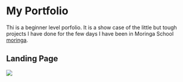 # My Portfolio
Thi is a beginner level porfolio. It is a show case of the little but tough projects I have done for the few days I have been in Moringa School [moringa](https://moringaschool.com).

## Landing Page
![](css/images/%20land.png)